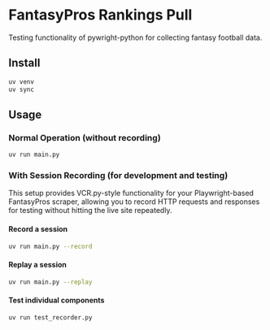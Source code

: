# FantasyPros Rankings Pull

Testing functionality of pywright-python for collecting fantasy football data.

## Install

```bash
uv venv
uv sync
```

## Usage

### Normal Operation (without recording)

```bash
uv run main.py
```

### With Session Recording (for development and testing)

This setup provides VCR.py-style functionality for your Playwright-based FantasyPros scraper, allowing you to record HTTP requests and responses for testing without hitting the live site repeatedly.

#### Record a session

```bash
uv run main.py --record
```

#### Replay a session

```bash
uv run main.py --replay
```

#### Test individual components

```bash
uv run test_recorder.py
```
